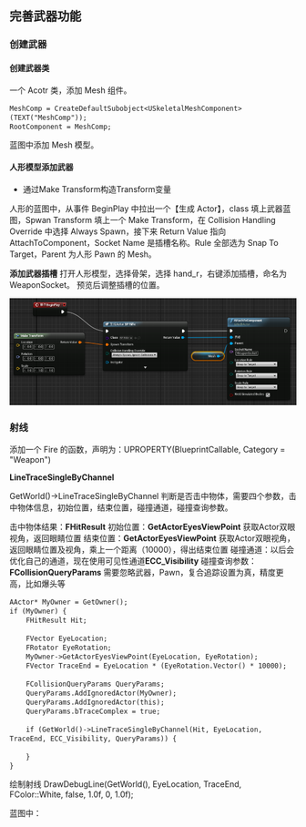 ## 完善武器功能

### 创建武器

#### 创建武器类
一个 Acotr 类，添加 Mesh 组件。
```
MeshComp = CreateDefaultSubobject<USkeletalMeshComponent>(TEXT("MeshComp"));
RootComponent = MeshComp;
```
蓝图中添加 Mesh 模型。

#### 人形模型添加武器

- 通过Make Transform构造Transform变量

人形的蓝图中，从事件 BeginPlay 中拉出一个【生成 Actor】，class 填上武器蓝图，Spwan Transform 填上一个 Make Transform，在 Collision Handling Override 中选择 Always Spawn，接下来 Return Value 指向 AttachToComponent，Socket Name 是插槽名称。Rule 全部选为 Snap To Target，Parent 为人形 Pawn 的 Mesh。

**添加武器插槽**
打开人形模型，选择骨架，选择 hand_r，右键添加插槽，命名为 WeaponSocket。
预览后调整插槽的位置。

![](https://github.com/shusanzi/Picture/blob/master/CoopGameDev/2.png)


### 射线
添加一个 Fire 的函数，声明为：UPROPERTY(BlueprintCallable, Category = "Weapon")

**LineTraceSingleByChannel**

GetWorld()->LineTraceSingleByChannel 判断是否击中物体，需要四个参数，击中物体信息，初始位置，结束位置，碰撞通道，碰撞查询参数。

击中物体结果：**FHitResult**
初始位置：**GetActorEyesViewPoint** 获取Actor双眼视角，返回眼睛位置
结束位置：**GetActorEyesViewPoint** 获取Actor双眼视角，返回眼睛位置及视角，乘上一个距离（10000），得出结束位置
碰撞通道：以后会优化自己的通道，现在使用可见性通道**ECC_Visibility**
碰撞查询参数：**FCollisionQueryParams** 需要忽略武器，Pawn，复合追踪设置为真，精度更高，比如爆头等

```
AActor* MyOwner = GetOwner();
if (MyOwner) {
	FHitResult Hit;

	FVector EyeLocation;
	FRotator EyeRotation;
	MyOwner->GetActorEyesViewPoint(EyeLocation, EyeRotation);
	FVector TraceEnd = EyeLocation * (EyeRotation.Vector() * 10000);

	FCollisionQueryParams QueryParams;
	QueryParams.AddIgnoredActor(MyOwner);
	QueryParams.AddIgnoredActor(this);
	QueryParams.bTraceComplex = true;

	if (GetWorld()->LineTraceSingleByChannel(Hit, EyeLocation, TraceEnd, ECC_Visibility, QueryParams)) {
		
	}
}
```

绘制射线
DrawDebugLine(GetWorld(), EyeLocation, TraceEnd, FColor::White, false, 1.0f, 0, 1.0f);

蓝图中：
